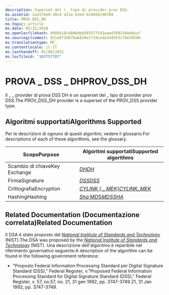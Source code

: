 ```yaml
---
description: Superset del \_ tipo di provider prov DSS.
ms.assetid: 2ad176e9-30c6-411a-b3ed-bc6656c96768
title: PROV_DSS_DH
ms.topic: article
ms.date: 05/31/2018
ms.openlocfilehash: 8905b18c8806dbd385577541eaed769158eb0aaf
ms.sourcegitcommit: 831e8f3db78ab820e1710cede244553c70e50500
ms.translationtype: MT
ms.contentlocale: it-IT
ms.lasthandoff: 01/08/2021
ms.locfileid: "103757787"
---
```

# <a name="prov_dss_dh"></a><span data-ttu-id="3be39-103">PROVA \_ DSS \_ DH</span><span class="sxs-lookup"><span data-stu-id="3be39-103">PROV\_DSS\_DH</span></span>

<span data-ttu-id="3be39-104">Il \_ \_ provider di prova DSS DH è un superset del \_ tipo di provider prov DSS.</span><span class="sxs-lookup"><span data-stu-id="3be39-104">The PROV\_DSS\_DH provider is a superset of the PROV\_DSS provider type.</span></span>

## <a name="algorithms-supported"></a><span data-ttu-id="3be39-105">Algoritmi supportati</span><span class="sxs-lookup"><span data-stu-id="3be39-105">Algorithms Supported</span></span>

<span data-ttu-id="3be39-106">Per le descrizioni di ognuno di questi algoritmi, vedere il glossario.</span><span class="sxs-lookup"><span data-stu-id="3be39-106">For descriptions of each of these algorithms, see the glossary.</span></span>



| <span data-ttu-id="3be39-107">Scopo</span><span class="sxs-lookup"><span data-stu-id="3be39-107">Purpose</span></span>      | <span data-ttu-id="3be39-108">Algoritmi supportati</span><span class="sxs-lookup"><span data-stu-id="3be39-108">Supported algorithms</span></span>                                                                                                              |
|--------------|-----------------------------------------------------------------------------------------------------------------------------------|
| <span data-ttu-id="3be39-109">Scambio di chiave</span><span class="sxs-lookup"><span data-stu-id="3be39-109">Key Exchange</span></span> | [<span data-ttu-id="3be39-110">*DH*</span><span class="sxs-lookup"><span data-stu-id="3be39-110">*DH*</span></span>](../secgloss/d-gly.md)                                                                          |
| <span data-ttu-id="3be39-111">Firma</span><span class="sxs-lookup"><span data-stu-id="3be39-111">Signature</span></span>    | [<span data-ttu-id="3be39-112">*DSS*</span><span class="sxs-lookup"><span data-stu-id="3be39-112">*DSS*</span></span>](../secgloss/d-gly.md)                                                                       |
| <span data-ttu-id="3be39-113">Crittografia</span><span class="sxs-lookup"><span data-stu-id="3be39-113">Encryption</span></span>   | [<span data-ttu-id="3be39-114">*CYLINK ( \_ MEK)*</span><span class="sxs-lookup"><span data-stu-id="3be39-114">*CYLINK\_MEK*</span></span>](../secgloss/c-gly.md)                                                 |
| <span data-ttu-id="3be39-115">Hashing</span><span class="sxs-lookup"><span data-stu-id="3be39-115">Hashing</span></span>      | <span data-ttu-id="3be39-116">[](../secgloss/m-gly.md)[*Sha* MD5](../secgloss/s-gly.md)</span><span class="sxs-lookup"><span data-stu-id="3be39-116">[*MD5*](../secgloss/m-gly.md)[*SHA*](../secgloss/s-gly.md)</span></span><br/> |



 

## <a name="related-documentation"></a><span data-ttu-id="3be39-117">Related Documentation (Documentazione correlata)</span><span class="sxs-lookup"><span data-stu-id="3be39-117">Related Documentation</span></span>

<span data-ttu-id="3be39-118">Il DSA è stato proposto dal [*National Institute of Standards and Technology*](../secgloss/n-gly.md) (NIST).</span><span class="sxs-lookup"><span data-stu-id="3be39-118">The DSA was proposed by the [*National Institute of Standards and Technology*](../secgloss/n-gly.md) (NIST).</span></span> <span data-ttu-id="3be39-119">Una descrizione dell'algoritmo è reperibile nel riferimento governativo seguente:</span><span class="sxs-lookup"><span data-stu-id="3be39-119">A description of the algorithm can be found in the following government reference:</span></span>

-   <span data-ttu-id="3be39-120">"Proposto Federal Information Processing Standard per Digital Signature Standard (DSS)," Federal Register, v.</span><span class="sxs-lookup"><span data-stu-id="3be39-120">"Proposed Federal Information Processing Standard for Digital Signature Standard (DSS)," Federal Register, v.</span></span> <span data-ttu-id="3be39-121">57, no.</span><span class="sxs-lookup"><span data-stu-id="3be39-121">57, no.</span></span> <span data-ttu-id="3be39-122">21, 31 gen 1992, pp. 3747-3749.</span><span class="sxs-lookup"><span data-stu-id="3be39-122">21, 31 Jan 1992, pp. 3747-3749.</span></span>

 

 
